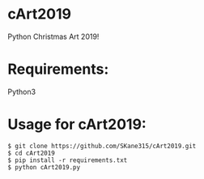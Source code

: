 # cArt2019
Python Christmas Art 2019!

# Requirements:
Python3

# Usage for cArt2019:
```
$ git clone https://github.com/SKane315/cArt2019.git
$ cd cArt2019
$ pip install -r requirements.txt
$ python cArt2019.py
```